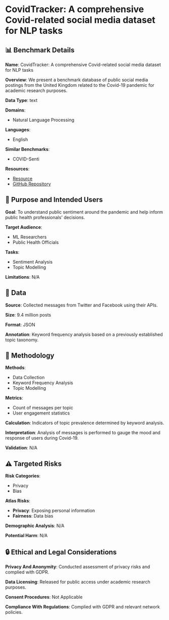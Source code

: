# CovidTracker: A comprehensive Covid-related social media dataset for NLP tasks

## 📊 Benchmark Details

**Name**: CovidTracker: A comprehensive Covid-related social media dataset for NLP tasks

**Overview**: We present a benchmark database of public social media postings from the United Kingdom related to the Covid-19 pandemic for academic research purposes.

**Data Type**: text

**Domains**:
- Natural Language Processing

**Languages**:
- English

**Similar Benchmarks**:
- COVID-Senti

**Resources**:
- [Resource](https://www.napier.ac.uk/research-and-innovation/research-search/outputs/covid-19-uk-social-media-dataset-for-public-health-research)
- [GitHub Repository](https://github.com/enu-covid-dashboard/gcp-setup)

## 🎯 Purpose and Intended Users

**Goal**: To understand public sentiment around the pandemic and help inform public health professionals' decisions.

**Target Audience**:
- ML Researchers
- Public Health Officials

**Tasks**:
- Sentiment Analysis
- Topic Modelling

**Limitations**: N/A

## 💾 Data

**Source**: Collected messages from Twitter and Facebook using their APIs.

**Size**: 9.4 million posts

**Format**: JSON

**Annotation**: Keyword frequency analysis based on a previously established topic taxonomy.

## 🔬 Methodology

**Methods**:
- Data Collection
- Keyword Frequency Analysis
- Topic Modelling

**Metrics**:
- Count of messages per topic
- User engagement statistics

**Calculation**: Indicators of topic prevalence determined by keyword analysis.

**Interpretation**: Analysis of messages is performed to gauge the mood and response of users during Covid-19.

**Validation**: N/A

## ⚠️ Targeted Risks

**Risk Categories**:
- Privacy
- Bias

**Atlas Risks**:
- **Privacy**: Exposing personal information
- **Fairness**: Data bias

**Demographic Analysis**: N/A

**Potential Harm**: N/A

## 🔒 Ethical and Legal Considerations

**Privacy And Anonymity**: Conducted assessment of privacy risks and complied with GDPR.

**Data Licensing**: Released for public access under academic research purposes.

**Consent Procedures**: Not Applicable

**Compliance With Regulations**: Complied with GDPR and relevant network policies.
